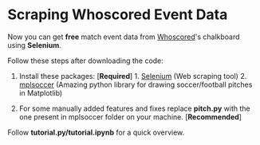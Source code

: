 # Scraping Whoscored Event Data

Now you can get **free** match event data from [Whoscored](http://whoscored.com/ "Whoscored")'s chalkboard using **Selenium**. 

Follow these steps after downloading the code:
  1) Install these packages: [**Required**]
    1. [Selenium](https://selenium-python.readthedocs.io/) (Web scraping tool)
    2. [mplsoccer](https://mplsoccer.readthedocs.io/en/latest/) (Amazing python library for drawing soccer/football pitches in Matplotlib)

  2) For some manually added features and fixes replace **pitch.py** with the one present in mplsoccer folder on your machine. [**Recommended**] 
  
Follow **tutorial.py/tutorial.ipynb** for a quick overview.
